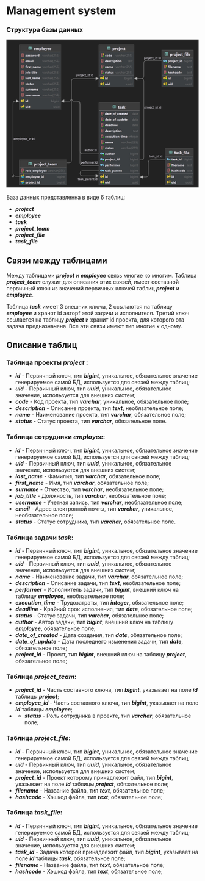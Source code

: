 # Management system

### Структура базы данных

![Схема БД](https://github.com/Gorchanyuk/ProjectManagementSystem/blob/master/docs/%D1%81%D1%82%D1%80%D1%83%D0%BA%D1%82%D1%83%D1%80%D0%B0%20%D0%91%D0%94.jpg?raw=true)

База данных представленна в виде 6 таблиц:
* **_project_**
* **_employee_**
* **_task_**
* **_project_team_**
* **_project_file_**
* **_task_file_**

## Связи между таблицами
Между таблицами **_project_** и **_employee_** связь многие ко многим. Таблица **_project_team_** служит для описания
этих связей, имеет составной первичный ключ из значений первичных ключей таблиц **_project_** и **_employee_**.

Таблица **_task_** имеет 3 внешних ключа, 2 ссылаются на таблицу **_employee_** и хранят id авторf этой задачи и 
исполнителя. Третий ключ ссылается на таблицу **_project_** и хранит id проекта, для которого эта задача предназначена.
Все эти связи имеют тип многие к одному.

## Описание таблиц
### Таблица проекты **_project_** :
* **_id_** - Первичный ключ, тип **_bigint_**, уникальное, обязательное значение генерируемое самой БД, используется для связей между таблиц;
* **_uid_** - Первичный ключ, тип **_uuid_**, уникальное, обязательное значение, используется для внешних систем;
* **_code_** - Код проекта,  тип **_varchar_**, уникальное, обязательное поле;
* **_description_** - Описание проекта, тип **_text_**, необязательное поле;
* **_name_** - Наименование проекта, тип **_varchar_**, обязательное поле;
* **_status_** - Статус проекта,  тип **_varchar_**, обязательное поле.

### Таблица сотрудники **_employee_**:
* **_id_** - Первичный ключ, тип **_bigint_**, уникальное, обязательное значение генерируемое самой БД, используется для связей между таблиц;
* **_uid_** - Первичный ключ, тип **_uuid_**, уникальное, обязательное значение, используется для внешних систем;
* **_last_name_** - Фамилия, тип **_varchar_**, обязательное поле;
* **_first_name_** - Имя, тип **_varchar_**, обязательное поле;
* **_surname_** - Отчество, тип **_varchar_**, необязательное поле;
* **_job_title_** - Должность, тип **_varchar_**, необязательное поле; 
* **_username_** - Учетная запись, тип **_varchar_**, необязательное поле;
* **_email_** - Адрес электронной почты, тип **_varchar_**, уникальное, необязательное поле;
* **_status_** - Статус сотрудника,  тип **_varchar_**, обязательное поле.

### Таблица задачи **_task_**:
* **_id_** - Первичный ключ, тип **_bigint_**, уникальное, обязательное значение генерируемое самой БД, используется для связей между таблиц;
* **_uid_** - Первичный ключ, тип **_uuid_**, уникальное, обязательное значение, используется для внешних систем;
* **_name_** - Наименование задачи, тип **_varchar_**, обязательное поле;
* **_description_** - Описание задачи, тип **_text_**, необязательное поле;
* **_performer_** - Исполнитель задачи, тип **_bigint_**, внешний ключ на таблицу **_employee_**, необязательное поле;
* **_execution_time_** - Трудозатраты, тип **_integer_**, обязательное поле;
* **_deadline_** - Крайний срок исполнения, тип **_date_**, обязательное поле;
* **_status_** - Статус задачи, тип **_varchar_**, обязательное поле;
* **_author_** - Автор задачи, тип **_bigint_**, внешний ключ на таблицу **_employee_**, обязательное поле;
* **_date_of_created_** - Дата создания, тип **_date_**, обязательное поле;
* **_date_of_update_** - Дата последнего изменения задачи, тип **_date_**, обязательное поле;
* **_project_id_** - Проект, тип **_bigint_**, внешний ключ на таблицу **_project_**, обязательное поле;

### Таблица **_project_team_**:
* **_project_id_** - Часть составного ключа, тип **_bigint_**, указывает на поле **_id_** таблицы **_project_**;
*  **_employee_id_** - Часть составного ключа, тип **_bigint_**, указывает на поле **_id_** таблицы **_employee_**;
*  * **_status_** - Роль сотрудника в проекте, тип **_varchar_**, обязательное поле;

### Таблица **_project_file_**:
* **_id_** - Первичный ключ, тип **_bigint_**, уникальное, обязательное значение генерируемое самой БД, используется для связей между таблиц;
* **_uid_** - Первичный ключ, тип **_uuid_**, уникальное, обязательное значение, используется для внешних систем;
* **_project_id_** - Проект которому принадлежит файл, тип **_bigint_**, указывает на поле **_id_** таблицы **_project_**, обязательное поле; 
* **_filename_** - Название файла, тип **_text_**, обязательное поле;
* **_hashcode_** - Хэшкод файла, тип **_text_**, обязательное поле;

### Таблица **_task_file_**:
* **_id_** - Первичный ключ, тип **_bigint_**, уникальное, обязательное значение генерируемое самой БД, используется для связей между таблиц;
* **_uid_** - Первичный ключ, тип **_uuid_**, уникальное, обязательное значение, используется для внешних систем;
* **_task_id_** - Задача которой принадлежит файл, тип **_bigint_**, указывает на поле **_id_** таблицы **_task_**, обязательное поле;
* **_filename_** - Название файла, тип **_text_**, обязательное поле;
* **_hashcode_** - Хэшкод файла, тип **_text_**, обязательное поле;
